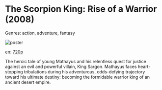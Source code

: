 # The Scorpion King: Rise of a Warrior (2008)

Genres: action, adventure, fantasy

![poster](http://image.tmdb.org/t/p/w500/quqsgaoLSct4DzsKb6I7S5wmapw.jpg)

en:
  [720p](magnet:?xt=urn:btih:B09A61ADAF0A229BE568AB078B45F8B090F0F55C&tr=udp://glotorrents.pw:6969/announce&tr=udp://tracker.opentrackr.org:1337/announce&tr=udp://torrent.gresille.org:80/announce&tr=udp://tracker.openbittorrent.com:80&tr=udp://tracker.coppersurfer.tk:6969&tr=udp://tracker.leechers-paradise.org:6969&tr=udp://p4p.arenabg.ch:1337&tr=udp://tracker.internetwarriors.net:1337)
  


The heroic tale of young Mathayus and his relentless quest for justice against an evil and powerful villain, King Sargon. Mathayus faces heart-stopping tribulations during his adventurous, odds-defying trajectory toward his ultimate destiny: becoming the formidable warrior king of an ancient desert empire.